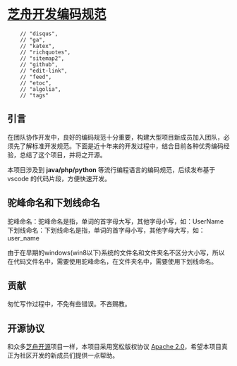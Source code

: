 # [芝舟开发编码规范](https://git.yoqi.me/zhizhou/ZhiZhouDevelopmentSpecification)

```
    // "disqus",
    // "ga",
    // "katex",
    // "richquotes",
    // "sitemap2",
    // "github",
    // "edit-link",
    // "feed",
    // "etoc",
    // "algolia",
    // "tags"
```

## 引言

​在团队协作开发中，良好的编码规范十分重要，构建大型项目新成员加入团队，必须先了解标准开发规范。下面是近十年来的开发过程中，结合目前各种优秀编码经验，总结了这个项目，并将之开源。

本项目涉及到 **java/php/python** 等流行编程语言的编码规范，后续发布基于 vscode 的代码片段，方便快速开发。

## 驼峰命名和下划线命名

驼峰命名：驼峰命名是指，单词的首字母大写，其他字母小写，如：UserName
下划线命名：下划线命名是指，单词的首字母小写，其他字母大写，如：user_name

由于在早期的windows(win8以下)系统的文件名和文件夹名不区分大小写，所以在代码文件名中，需要使用驼峰命名，在文件夹名中，需要使用下划线命名。

## 贡献

匆忙写作过程中，不免有些错误。不吝赐教。

## 开源协议

和众多[芝舟开源](https://git.yoqi.me/)项目一样，本项目采用宽松版权协议 [Apache 2.0](LICENSE.md)，希望本项目真正为社区开发的新成员们提供一点帮助。


